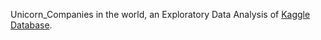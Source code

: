 Unicorn_Companies in the world, an Exploratory Data Analysis of [Kaggle Database](https://www.kaggle.com/datasets/deepcontractor/unicorn-companies-dataset).
